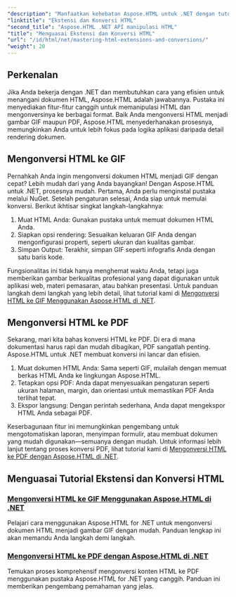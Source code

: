 ```yaml
---
"description": "Manfaatkan kehebatan Aspose.HTML untuk .NET dengan tutorial kami tentang mengonversi HTML ke GIF dan PDF. Ubah dokumen Anda dengan mudah."
"linktitle": "Ekstensi dan Konversi HTML"
"second_title": "Aspose.HTML .NET API manipulasi HTML"
"title": "Menguasai Ekstensi dan Konversi HTML"
"url": "/id/html/net/mastering-html-extensions-and-conversions/"
"weight": 20
---
```


## Perkenalan

Jika Anda bekerja dengan .NET dan membutuhkan cara yang efisien untuk menangani dokumen HTML, Aspose.HTML adalah jawabannya. Pustaka ini menyediakan fitur-fitur canggih untuk memanipulasi HTML dan mengonversinya ke berbagai format. Baik Anda mengonversi HTML menjadi gambar GIF maupun PDF, Aspose.HTML menyederhanakan prosesnya, memungkinkan Anda untuk lebih fokus pada logika aplikasi daripada detail rendering dokumen.

## Mengonversi HTML ke GIF
Pernahkah Anda ingin mengonversi dokumen HTML menjadi GIF dengan cepat? Lebih mudah dari yang Anda bayangkan! Dengan Aspose.HTML untuk .NET, prosesnya mudah. Pertama, Anda perlu menginstal pustaka melalui NuGet. Setelah pengaturan selesai, Anda siap untuk memulai konversi. Berikut ikhtisar singkat langkah-langkahnya:

1. Muat HTML Anda: Gunakan pustaka untuk memuat dokumen HTML Anda.
2. Siapkan opsi rendering: Sesuaikan keluaran GIF Anda dengan mengonfigurasi properti, seperti ukuran dan kualitas gambar.
3. Simpan Output: Terakhir, simpan GIF seperti infografis Anda dengan satu baris kode.

Fungsionalitas ini tidak hanya menghemat waktu Anda, tetapi juga memberikan gambar berkualitas profesional yang dapat digunakan untuk aplikasi web, materi pemasaran, atau bahkan presentasi. Untuk panduan langkah demi langkah yang lebih detail, lihat tutorial kami di [Mengonversi HTML ke GIF Menggunakan Aspose.HTML di .NET](./converting-html-to-gif/).

## Mengonversi HTML ke PDF
Sekarang, mari kita bahas konversi HTML ke PDF. Di era di mana dokumentasi harus rapi dan mudah dibagikan, PDF sangatlah penting. Aspose.HTML untuk .NET membuat konversi ini lancar dan efisien. 

1. Muat dokumen HTML Anda: Sama seperti GIF, mulailah dengan memuat berkas HTML Anda ke lingkungan Aspose.HTML.
2. Tetapkan opsi PDF: Anda dapat menyesuaikan pengaturan seperti ukuran halaman, margin, dan orientasi untuk memastikan PDF Anda terlihat tepat.
3. Ekspor langsung: Dengan perintah sederhana, Anda dapat mengekspor HTML Anda sebagai PDF. 

Keserbagunaan fitur ini memungkinkan pengembang untuk mengotomatiskan laporan, menyimpan formulir, atau membuat dokumen yang mudah digunakan—semuanya dengan mudah. Untuk informasi lebih lanjut tentang proses konversi PDF, lihat tutorial kami di [Mengonversi HTML ke PDF dengan Aspose.HTML di .NET](./converting-html-to-pdf/).

## Menguasai Tutorial Ekstensi dan Konversi HTML
### [Mengonversi HTML ke GIF Menggunakan Aspose.HTML di .NET ](./converting-html-to-gif/)
Pelajari cara menggunakan Aspose.HTML for .NET untuk mengonversi dokumen HTML menjadi gambar GIF dengan mudah. Panduan lengkap ini akan memandu Anda langkah demi langkah.
### [Mengonversi HTML ke PDF dengan Aspose.HTML di .NET](./converting-html-to-pdf/)
Temukan proses komprehensif mengonversi konten HTML ke PDF menggunakan pustaka Aspose.HTML for .NET yang canggih. Panduan ini memberikan pengembang pemahaman yang jelas.